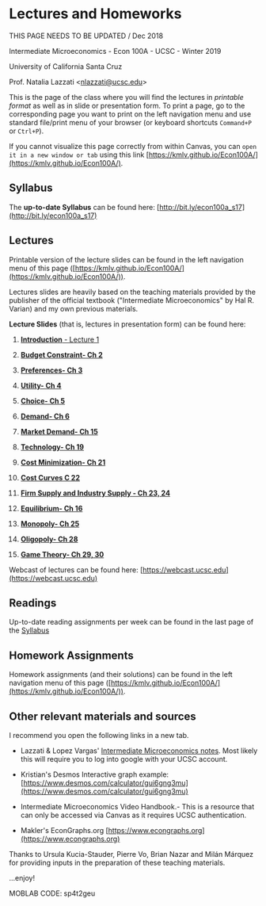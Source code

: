 
# Lectures and Homeworks

<p> THIS PAGE NEEDS TO BE UPDATED / Dec 2018 </p>

Intermediate Microeconomics - Econ 100A - UCSC - Winter 2019

University of California Santa Cruz

Prof. Natalia Lazzati <[nlazzati@ucsc.edu](nlazzati@ucsc.edu)>

This is the page of the class where you will find the lectures in _printable format_ as well as in slide or presentation form. To print a page, go to the corresponding page you want to print on the left navigation menu and use standard file/print menu of your browser (or keyboard shortcuts `Command+P` or `Ctrl+P`).   
      
If you cannot visualize this page correctly from within Canvas, you can `open it in a new window or tab` using this link [https://kmlv.github.io/Econ100A/](https://kmlv.github.io/Econ100A/).

## Syllabus

The **up-to-date Syllabus** can be found here: [http://bit.ly/econ100a_s17](http://bit.ly/econ100a_s17)


## Lectures 

Printable version of the lecture slides can be found in the left navigation menu of this page ([https://kmlv.github.io/Econ100A/](https://kmlv.github.io/Econ100A/)).

Lectures slides are heavily based on the teaching materials provided by the publisher of the official textbook ("Intermediate Microeconomics" by Hal R. Varian) and my own previous materials.
 
**Lecture Slides** (that is, lectures in presentation form) can be found here:

1. [**Introduction** - Lecture 1](https://kmlv.github.io/Econ100A/S1_Introduction.html)

2. [**Budget Constraint- Ch 2**](https://kmlv.github.io/Econ100A/S2_Budget_Constraint_Ch2.html)

3. [**Preferences- Ch 3**](https://kmlv.github.io/Econ100A/S3_Preferences_Ch3.html)

4. [**Utility- Ch 4**](https://kmlv.github.io/Econ100A/S4_Utility_Ch4.html)

5. [**Choice- Ch 5**](https://kmlv.github.io/Econ100A/S5_Choice_Ch5.html)

6. [**Demand- Ch 6** ](https://kmlv.github.io/Econ100A/S6_Demand_Ch6.html)

7. [**Market Demand- Ch 15**](https://kmlv.github.io/Econ100A/S7_Market_Demand_Ch15.html)

8. [**Technology- Ch 19**](https://kmlv.github.io/Econ100A/S8_Technology_Ch19.html)

9. [**Cost Minimization- Ch 21**](https://kmlv.github.io/Econ100A/S9_CostMinimization_Ch21.html)

10. [**Cost Curves C 22**](https://kmlv.github.io/Econ100A/S10_CostCurves_Ch22.html)

11. [**Firm Supply and Industry Supply - Ch 23, 24**](https://kmlv.github.io/Econ100A/S11_FirmSupply_Ch23.html)

12. [**Equilibrium- Ch 16**](https://kmlv.github.io/Econ100A/S12_Equilibrium_Ch16.html)

13. [**Monopoly- Ch 25**](https://kmlv.github.io/Econ100A/S13_Monopoly_Ch25.html)

14. [**Oligopoly- Ch 28**](https://kmlv.github.io/Econ100A/S14_Oligopoly_Ch28.html)

15. [**Game Theory- Ch 29, 30**](https://kmlv.github.io/Econ100A/S15_GameTheory_Ch29_Ch30.html)


Webcast of lectures can be found here: [https://webcast.ucsc.edu](https://webcast.ucsc.edu)


## Readings

Up-to-date reading assignments per week can be found in the last page of the [Syllabus](http://bit.ly/econ100a_s17)

## Homework Assignments

Homework assignments (and their solutions) can be found in the left navigation menu of this page ([https://kmlv.github.io/Econ100A/](https://kmlv.github.io/Econ100A/)).


## Other relevant materials and sources

I recommend you open the following links in a new tab.
 
* Lazzati & Lopez Vargas' [Intermediate Microeconomics notes](https://docs.google.com/document/d/1clykSpEGt9y_dnYVIgZaCQFet1q2z0_enbaRtg5_C-A/). Most likely this will require you to log into google with your UCSC account.   

* Kristian's Desmos Interactive graph example: [https://www.desmos.com/calculator/gui6gng3mu](https://www.desmos.com/calculator/gui6gng3mu)
 
* Intermediate Microeconomics Video Handbook.- This is a resource that can only be accessed via Canvas as it requires UCSC authentication.
 
* Makler's EconGraphs.org [https://www.econgraphs.org](https://www.econgraphs.org)
<!--<iframe src="https://www.desmos.com/calculator/gui6gng3mu?embed" width="500px" height="500px" style="border: 1px solid #ccc" frameBorder=0 />-->

Thanks to Ursula Kucia-Stauder, Pierre Vo, Brian Nazar and Milán Márquez for providing inputs in the preparation of these teaching materials.

...enjoy! 


MOBLAB CODE:
sp4t2geu

<!--
// This piece of code below pushes to GitHub and then deploys to GitHub pages. Modify the commit message and paste into terminal.

git commit -am " change in index.md " && \
git push origin master && \
mkdocs gh-deploy 

-->